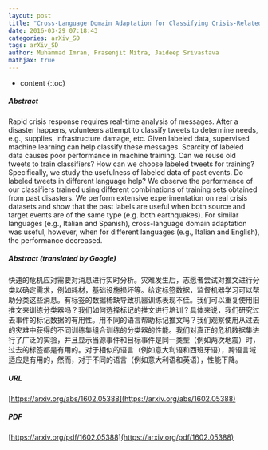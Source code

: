 ```yaml
---
layout: post
title: "Cross-Language Domain Adaptation for Classifying Crisis-Related Short Messages"
date: 2016-03-29 07:18:43
categories: arXiv_SD
tags: arXiv_SD
author: Muhammad Imran, Prasenjit Mitra, Jaideep Srivastava
mathjax: true
---
```


* content
{:toc}

##### Abstract
Rapid crisis response requires real-time analysis of messages. After a disaster happens, volunteers attempt to classify tweets to determine needs, e.g., supplies, infrastructure damage, etc. Given labeled data, supervised machine learning can help classify these messages. Scarcity of labeled data causes poor performance in machine training. Can we reuse old tweets to train classifiers? How can we choose labeled tweets for training? Specifically, we study the usefulness of labeled data of past events. Do labeled tweets in different language help? We observe the performance of our classifiers trained using different combinations of training sets obtained from past disasters. We perform extensive experimentation on real crisis datasets and show that the past labels are useful when both source and target events are of the same type (e.g. both earthquakes). For similar languages (e.g., Italian and Spanish), cross-language domain adaptation was useful, however, when for different languages (e.g., Italian and English), the performance decreased.

##### Abstract (translated by Google)
快速的危机应对需要对消息进行实时分析。灾难发生后，志愿者尝试对推文进行分类以确定需求，例如耗材，基础设施损坏等。给定标签数据，监督机器学习可以帮助分类这些消息。有标签的数据稀缺导致机器训练表现不佳。我们可以重复使用旧推文来训练分类器吗？我们如何选择标记的推文进行培训？具体来说，我们研究过去事件的标记数据的有用性。用不同的语言帮助标记推文吗？我们观察使用从过去的灾难中获得的不同训练集组合训练的分类器的性能。我们对真正的危机数据集进行了广泛的实验，并且显示当源事件和目标事件是同一类型（例如两次地震）时，过去的标签都是有用的。对于相似的语言（例如意大利语和西班牙语），跨语言域适应是有用的，然而，对于不同的语言（例如意大利语和英语），性能下降。

##### URL
[https://arxiv.org/abs/1602.05388](https://arxiv.org/abs/1602.05388)

##### PDF
[https://arxiv.org/pdf/1602.05388](https://arxiv.org/pdf/1602.05388)

